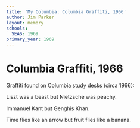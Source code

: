 ```yaml
---
title: 'My Columbia: Columbia Graffiti, 1966'
author: Jim Parker
layout: memory
schools:
  SEAS: 1969
primary_year: 1969
---
```

# Columbia Graffiti, 1966

Graffiti found on Columbia study desks (circa 1966):

Liszt was a beast but Nietzsche was peachy.

Immanuel Kant but Genghis Khan.

Time flies like an arrow but fruit flies like a banana.
